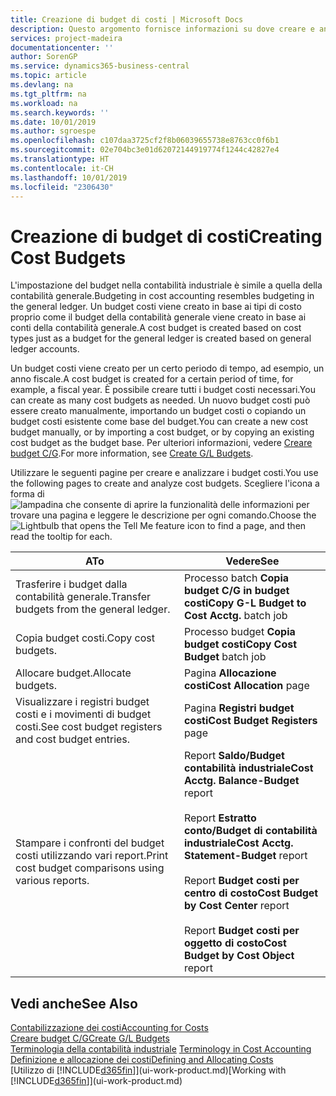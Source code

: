 ```yaml
---
title: Creazione di budget di costi | Microsoft Docs
description: Questo argomento fornisce informazioni su dove creare e analizzare budget costi.
services: project-madeira
documentationcenter: ''
author: SorenGP
ms.service: dynamics365-business-central
ms.topic: article
ms.devlang: na
ms.tgt_pltfrm: na
ms.workload: na
ms.search.keywords: ''
ms.date: 10/01/2019
ms.author: sgroespe
ms.openlocfilehash: c107daa3725cf2f8b06039655738e8763cc0f6b1
ms.sourcegitcommit: 02e704bc3e01d62072144919774f1244c42827e4
ms.translationtype: HT
ms.contentlocale: it-CH
ms.lasthandoff: 10/01/2019
ms.locfileid: "2306430"
---
```

# <a name="creating-cost-budgets"></a><span data-ttu-id="0d2cc-103">Creazione di budget di costi</span><span class="sxs-lookup"><span data-stu-id="0d2cc-103">Creating Cost Budgets</span></span>
<span data-ttu-id="0d2cc-104">L'impostazione del budget nella contabilità industriale è simile a quella della contabilità generale.</span><span class="sxs-lookup"><span data-stu-id="0d2cc-104">Budgeting in cost accounting resembles budgeting in the general ledger.</span></span> <span data-ttu-id="0d2cc-105">Un budget costi viene creato in base ai tipi di costo proprio come il budget della contabilità generale viene creato in base ai conti della contabilità generale.</span><span class="sxs-lookup"><span data-stu-id="0d2cc-105">A cost budget is created based on cost types just as a budget for the general ledger is created based on general ledger accounts.</span></span>  

<span data-ttu-id="0d2cc-106">Un budget costi viene creato per un certo periodo di tempo, ad esempio, un anno fiscale.</span><span class="sxs-lookup"><span data-stu-id="0d2cc-106">A cost budget is created for a certain period of time, for example, a fiscal year.</span></span> <span data-ttu-id="0d2cc-107">È possibile creare tutti i budget costi necessari.</span><span class="sxs-lookup"><span data-stu-id="0d2cc-107">You can create as many cost budgets as needed.</span></span> <span data-ttu-id="0d2cc-108">Un nuovo budget costi può essere creato manualmente, importando un budget costi o copiando un budget costi esistente come base del budget.</span><span class="sxs-lookup"><span data-stu-id="0d2cc-108">You can create a new cost budget manually, or by importing a cost budget, or by copying an existing cost budget as the budget base.</span></span> <span data-ttu-id="0d2cc-109">Per ulteriori informazioni, vedere [Creare budget C/G](finance-how-create-budgets.md).</span><span class="sxs-lookup"><span data-stu-id="0d2cc-109">For more information, see [Create G/L Budgets](finance-how-create-budgets.md).</span></span>

<span data-ttu-id="0d2cc-110">Utilizzare le seguenti pagine per creare e analizzare i budget costi.</span><span class="sxs-lookup"><span data-stu-id="0d2cc-110">You use the following pages to create and analyze cost budgets.</span></span> <span data-ttu-id="0d2cc-111">Scegliere l'icona a forma di ![lampadina che consente di aprire la funzionalità delle informazioni](media/ui-search/search_small.png "Informazioni sull'operazione che si desidera eseguire") per trovare una pagina e leggere le descrizione per ogni comando.</span><span class="sxs-lookup"><span data-stu-id="0d2cc-111">Choose the ![Lightbulb that opens the Tell Me feature](media/ui-search/search_small.png "Tell me what you want to do") icon to find a page, and then read the tooltip for each.</span></span>

|<span data-ttu-id="0d2cc-112">A</span><span class="sxs-lookup"><span data-stu-id="0d2cc-112">To</span></span>|<span data-ttu-id="0d2cc-113">Vedere</span><span class="sxs-lookup"><span data-stu-id="0d2cc-113">See</span></span>|  
|--------|---------|  
|<span data-ttu-id="0d2cc-114">Trasferire i budget dalla contabilità generale.</span><span class="sxs-lookup"><span data-stu-id="0d2cc-114">Transfer budgets from the general ledger.</span></span>|<span data-ttu-id="0d2cc-115">Processo batch **Copia budget C/G in budget costi**</span><span class="sxs-lookup"><span data-stu-id="0d2cc-115">**Copy G-L Budget to Cost Acctg.** batch job</span></span>|  
|<span data-ttu-id="0d2cc-116">Copia budget costi.</span><span class="sxs-lookup"><span data-stu-id="0d2cc-116">Copy cost budgets.</span></span>|<span data-ttu-id="0d2cc-117">Processo budget **Copia budget costi**</span><span class="sxs-lookup"><span data-stu-id="0d2cc-117">**Copy Cost Budget** batch job</span></span>|  
|<span data-ttu-id="0d2cc-118">Allocare budget.</span><span class="sxs-lookup"><span data-stu-id="0d2cc-118">Allocate budgets.</span></span>|<span data-ttu-id="0d2cc-119">Pagina **Allocazione costi**</span><span class="sxs-lookup"><span data-stu-id="0d2cc-119">**Cost Allocation** page</span></span>|  
|<span data-ttu-id="0d2cc-120">Visualizzare i registri budget costi e i movimenti di budget costi.</span><span class="sxs-lookup"><span data-stu-id="0d2cc-120">See cost budget registers and cost budget entries.</span></span>|<span data-ttu-id="0d2cc-121">Pagina **Registri budget costi**</span><span class="sxs-lookup"><span data-stu-id="0d2cc-121">**Cost Budget Registers** page</span></span>|  
|<span data-ttu-id="0d2cc-122">Stampare i confronti del budget costi utilizzando vari report.</span><span class="sxs-lookup"><span data-stu-id="0d2cc-122">Print cost budget comparisons using various reports.</span></span>|<span data-ttu-id="0d2cc-123">Report **Saldo/Budget contabilità industriale**</span><span class="sxs-lookup"><span data-stu-id="0d2cc-123">**Cost Acctg. Balance-Budget** report</span></span><br /><br /> <span data-ttu-id="0d2cc-124">Report **Estratto conto/Budget di contabilità industriale**</span><span class="sxs-lookup"><span data-stu-id="0d2cc-124">**Cost Acctg. Statement-Budget** report</span></span><br /><br /> <span data-ttu-id="0d2cc-125">Report **Budget costi per centro di costo**</span><span class="sxs-lookup"><span data-stu-id="0d2cc-125">**Cost Budget by Cost Center** report</span></span><br /><br /> <span data-ttu-id="0d2cc-126">Report **Budget costi per oggetto di costo**</span><span class="sxs-lookup"><span data-stu-id="0d2cc-126">**Cost Budget by Cost Object** report</span></span>|  

## <a name="see-also"></a><span data-ttu-id="0d2cc-127">Vedi anche</span><span class="sxs-lookup"><span data-stu-id="0d2cc-127">See Also</span></span>  
[<span data-ttu-id="0d2cc-128">Contabilizzazione dei costi</span><span class="sxs-lookup"><span data-stu-id="0d2cc-128">Accounting for Costs</span></span>](finance-manage-cost-accounting.md)  
[<span data-ttu-id="0d2cc-129">Creare budget C/G</span><span class="sxs-lookup"><span data-stu-id="0d2cc-129">Create G/L Budgets</span></span>](finance-how-create-budgets.md)  
<span data-ttu-id="0d2cc-130">[Terminologia della contabilità industriale](finance-terminology-in-cost-accounting.md) </span><span class="sxs-lookup"><span data-stu-id="0d2cc-130">[Terminology in Cost Accounting](finance-terminology-in-cost-accounting.md) </span></span>  
[<span data-ttu-id="0d2cc-131">Definizione e allocazione dei costi</span><span class="sxs-lookup"><span data-stu-id="0d2cc-131">Defining and Allocating Costs</span></span>](finance-define-and-allocate-costs.md)  
<span data-ttu-id="0d2cc-132">[Utilizzo di [!INCLUDE[d365fin](includes/d365fin_md.md)]](ui-work-product.md)</span><span class="sxs-lookup"><span data-stu-id="0d2cc-132">[Working with [!INCLUDE[d365fin](includes/d365fin_md.md)]](ui-work-product.md)</span></span>
